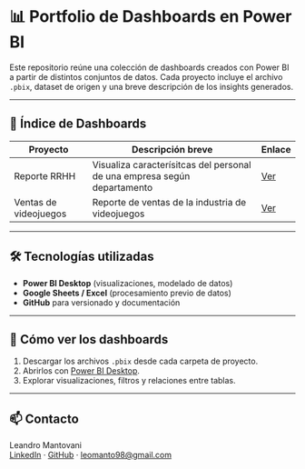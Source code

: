 # 📊 Portfolio de Dashboards en Power BI

Este repositorio reúne una colección de dashboards creados con Power BI a partir de distintos conjuntos de datos. Cada proyecto incluye el archivo `.pbix`, dataset de origen y una breve descripción de los insights generados.

---

## 📁 Índice de Dashboards

| Proyecto                       | Descripción breve                                    | Enlace |
|-------------------------------|------------------------------------------------------|--------|
| Reporte RRHH | Visualiza caracterísitcas del personal de una empresa según departamento    | [Ver](./personal-empresa/README.md) |
| Ventas de videojuegos           | Reporte de ventas de la industria de videojuegos            | [Ver](./ventas-videojuegos/README.md) |

---

## 🛠️ Tecnologías utilizadas

- **Power BI Desktop** (visualizaciones, modelado de datos)
- **Google Sheets / Excel** (procesamiento previo de datos)
- **GitHub** para versionado y documentación

---

## 🚀 Cómo ver los dashboards

1. Descargar los archivos `.pbix` desde cada carpeta de proyecto.
2. Abrirlos con [Power BI Desktop](https://powerbi.microsoft.com/desktop/).
3. Explorar visualizaciones, filtros y relaciones entre tablas.

---

## 📫 Contacto

Leandro Mantovani  
[LinkedIn](https://www.linkedin.com/in/leanmantovani) · [GitHub](https://github.com/Bunshock) · leomanto98@gmail.com